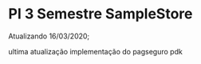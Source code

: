 # PI 3 Semestre SampleStore

Atualizando 16/03/2020;

ultima atualização implementação do pagseguro pdk



